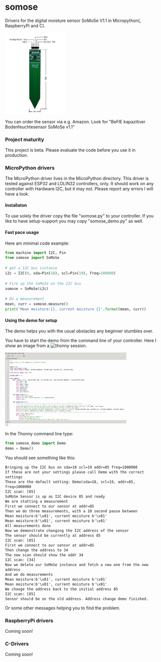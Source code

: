 # somose
Drivers for the digital moisture sensor SoMoSe V1.1 in Micropython(, RaspberryPi and C).

<img src="https://github.com/Inqbus/somose/blob/main/images/sensor.jpg" alt="drawing" width="200"/>

You can order the sensor via e.g. Amazon. Look for "BeFlE kapazitiver Bodenfeuchtesensor SoMoSe v1.1" 

### Project maturity
This project is beta. Please evaluate the code before you use it in production.

### MicroPython drivers
The MicroPython driver lives in the MicroPython directory. This driver is tested against ESP32 and LOLIN32 controllers, only. 
It should work on any controller with Hardware I2C, but it may not. Please report any errors I will have a look.

#### Installaton

To use solely the driver copy the file "somose.py" to your controller.
If you like to have setup-support you may copy "somose_demo.py" as well.

#### Fast pace usage

Here am minimal code example:

```python
from machine import I2C, Pin
from somose import SoMoSe

# get a I2C bus instance
i2c = I2C(0, sda=Pin(18), scl=Pin(19), freq=100000)

# Fire up the SoMoSe on the I2C bus 
somose = SoMoSe(i2c)

# Do a measurement
mean, curr = somose.measure()
print('Mean moisture:{}, current moisture {}'.format(mean, curr))
```

#### Using the demo for setup

The demo helps you with the usual obstacles any beginner stumbles over.

You have to start the demo from the command line of your controller. Here I show an image from a ![thonny](https://thonny.org) session.

<img src="https://github.com/Inqbus/somose/blob/main/images/setup_1.png" alt="drawing" width="400"/>

In the Thonny command line type:

```python
from somose_demo import Demo
demo = Demo()
```

You should see something like this:

```
Bringing up the I2C bus on sda=18 scl=19 addr=85 freq=1000000
If these are not your settings please call Demo with the correct settings
These are the default setting: Demo(sda=18, scl=19, addr=85, freq=1000000
I2C scan: [85]
SoMoSe Sensor is up as I2C device 85 and ready
We are statting a measurement
First we connect to our sensor at addr=85
Then we do three measurements, with a 10 second pause between
Mean moisture:b'\x01', current moisture b'\x01'
Mean moisture:b'\x01', current moisture b'\x01'
All measurements done
Now we demonstrate changing the I2C address of the sensor
The sensor should be currently at address 85
I2C scan: [85]
First we connect to our sensor at addr=85
Then change the address to 34
The new scan should show the addr 34
I2C scan: [34]
Now we delete our SoMoSe instance and fetch a new one from the new address
And we do measurements
Mean moisture:b'\x01', current moisture b'\x01'
Mean moisture:b'\x01', current moisture b'\x01'
We change the address back to the initial address 85
I2C scan: [85]
Sensor should be on the old address. Address change demo finished.
```

Or some other messages helping you to find the problem.

### RaspberryPi drivers
Coming soon!

### C-Drivers
Coming soon!



